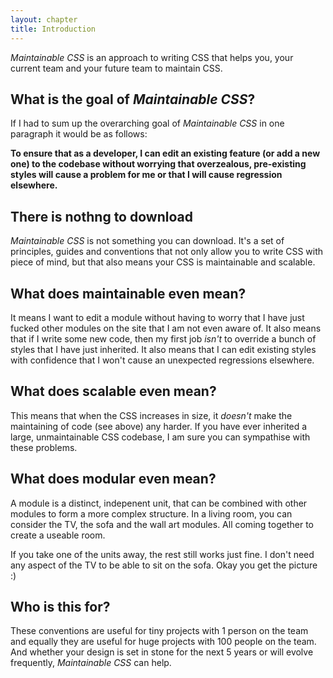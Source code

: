 ```yaml
---
layout: chapter
title: Introduction
---
```


*Maintainable CSS* is an approach to writing CSS that helps you, your current team and your future team to maintain CSS.

## What is the goal of *Maintainable CSS*?

If I had to sum up the overarching goal of *Maintainable CSS* in one paragraph it would be as follows:

**To ensure that as a developer, I can edit an existing feature (or add a new one) to the codebase without worrying that overzealous, pre-existing styles will cause a problem for me or that I will cause regression elsewhere.**

## There is nothng to download

*Maintainable CSS* is not something you can download. It's a set of principles, guides and conventions that not only allow you to write CSS with piece of mind, but that also means your CSS is maintainable and scalable.

## What does maintainable even mean?

It means I want to edit a module without having to worry that I have just fucked other modules on the site that I am not even aware of. It also means that if I write some new code, then my first job *isn't* to override a bunch of styles that I have just inherited. It also means that I can edit existing styles with confidence that I won't cause an unexpected regressions elsewhere.

## What does scalable even mean?

This means that when the CSS increases in size, it *doesn't* make the maintaining of code (see above) any harder. If you have ever inherited a large, unmaintainable CSS codebase, I am sure you can sympathise with these problems.

## What does modular even mean?

A module is a distinct, indepenent unit, that can be combined with other modules to form a more complex structure. In a living room, you can consider the TV, the sofa and the wall art modules. All coming together to create a useable room.

If you take one of the units away, the rest still works just fine. I don't need any aspect of the TV to be able to sit on the sofa. Okay you get the picture :)

## Who is this for?

These conventions are useful for tiny projects with 1 person on the team and equally they are useful for huge projects with 100 people on the team. And whether your design is set in stone for the next 5 years or will evolve frequently, *Maintainable CSS* can help.
